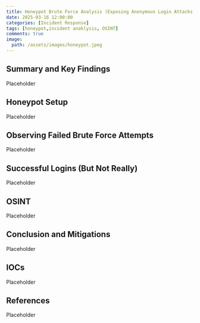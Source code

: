 ```yaml
---
title: Honeypot Brute Force Analysis (Exposing Anonymous Login Attacks)
date: 2025-03-16 12:00:00
categories: [Incident Response]
tags: [honeypot,incident anaklysis, OSINT]
comments: true
image:
  path: /assets/images/honeypot.jpeg
---
```


## Summary and Key Findings
Placeholder

## Honeypot Setup
Placeholder

## Observing Failed Brute Force Attempts
Placeholder

## Successful Logins (But Not Really)
Placeholder

## OSINT
Placeholder

## Conclusion and Mitigations
Placeholder

## IOCs
Placeholder

## References
Placeholder
